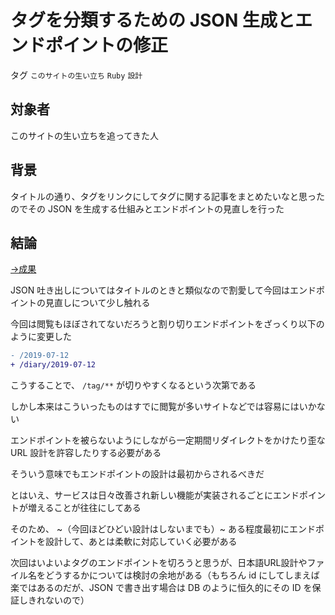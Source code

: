 # タグを分類するための JSON 生成とエンドポイントの修正

タグ `このサイトの生い立ち` `Ruby` `設計`

## 対象者

このサイトの生い立ちを追ってきた人

## 背景

タイトルの通り、タグをリンクにしてタグに関する記事をまとめたいなと思ったのでその JSON を生成する仕組みとエンドポイントの見直しを行った

## 結論

[→成果](https://github.com/shimomuh/shimomuh.github.io/commit/b2150ce16dfd0c9132280e29d8bf0e267c5ecf4a)

JSON 吐き出しについてはタイトルのときと類似なので割愛して今回はエンドポイントの見直しについて少し触れる

 

今回は閲覧もほぼされてないだろうと割り切りエンドポイントをざっくり以下のように変更した

```diff
- /2019-07-12
+ /diary/2019-07-12
```

こうすることで、 `/tag/**` が切りやすくなるという次第である

しかし本来はこういったものはすでに閲覧が多いサイトなどでは容易にはいかない

エンドポイントを被らないようにしながら一定期間リダイレクトをかけたり歪な URL 設計を許容したりする必要がある

そういう意味でもエンドポイントの設計は最初からされるべきだ

 

とはいえ、サービスは日々改善され新しい機能が実装されるごとにエンドポイントが増えることが往往にしてある

そのため、 ~（今回ほどひどい設計はしないまでも）~ ある程度最初にエンドポイントを設計して、あとは柔軟に対応していく必要がある

 

次回はいよいよタグのエンドポイントを切ろうと思うが、日本語URL設計やファイル名をどうするかについては検討の余地がある（もちろん id にしてしまえば楽ではあるのだが、JSON で書き出す場合は DB のように恒久的にその ID を保証しきれないので）
